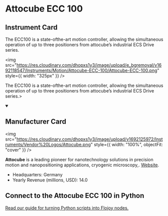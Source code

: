 
# Attocube ECC 100

## Instrument Card

<div className="flex">

<div>

The ECC100 is a state-ofthe-art motion controller, allowing the simultaneous operation of up to three positioners from attocube’s industrial ECS Drive series.

</div>

<img src="https://res.cloudinary.com/dhopxs1y3/image/upload/e_bgremoval/v1692118547/Instruments/Motion/Attocube-ECC-100/Attocube-ECC-100.png" style={{ width: "325px" }} />

</div>

The ECC100 is a state-ofthe-art motion controller, allowing the simultaneous operation of up to three positioners from attocube’s industrial ECS Drive series.>

<details open>
<summary><h2>Manufacturer Card</h2></summary>

<img src="https://res.cloudinary.com/dhopxs1y3/image/upload/v1692125972/Instruments/Vendor%20Logos/Attocube.png" style={{ width: "100%", objectFit: "cover" }} />

**Attocube** is a leading pioneer for nanotechnology solutions in precision motion and nanopositioning applications, cryogenic microscopy,. <a href="https://www.attocube.com/en">Website</a>.

<ul>
  <li>Headquarters: Germany</li>
  <li>Yearly Revenue (millions, USD): 14.0</li>
</ul>
</details>

## Connect to the Attocube ECC 100 in Python

[Read our guide for turning Python scripts into Flojoy nodes.](https://docs.flojoy.ai/custom-nodes/creating-custom-node/)


